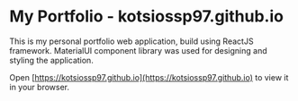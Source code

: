 # My Portfolio - kotsiossp97.github.io

This is my personal portfolio web application, build using ReactJS framework. MaterialUI component library was used for designing and styling the application.

Open [https://kotsiossp97.github.io](https://kotsiossp97.github.io) to view it in your browser.